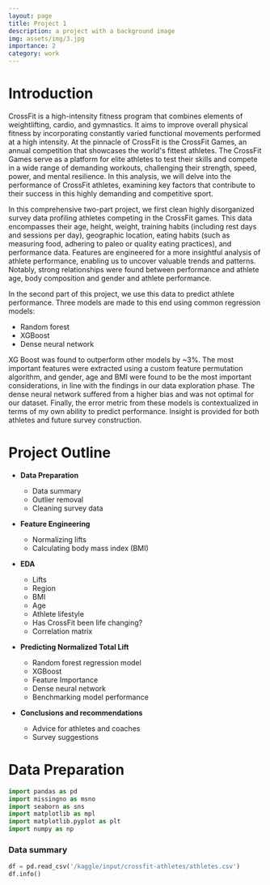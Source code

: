```yaml
---
layout: page
title: Project 1
description: a project with a background image
img: assets/img/3.jpg
importance: 2
category: work
---
```


# Introduction

CrossFit is a high-intensity fitness program that combines elements of weightlifting, cardio, and gymnastics. It aims to improve overall physical fitness by incorporating constantly varied functional movements performed at a high intensity. At the pinnacle of CrossFit is the CrossFit Games, an annual competition that showcases the world's fittest athletes. The CrossFit Games serve as a platform for elite athletes to test their skills and compete in a wide range of demanding workouts, challenging their strength, speed, power, and mental resilience. In this analysis, we will delve into the performance of CrossFit athletes, examining key factors that contribute to their success in this highly demanding and competitive sport.  

In this comprehensive two-part project, we first clean highly disorganized survey data profiling athletes competing in the CrossFit games. This data encompasses their age, height, weight, training habits (including rest days and sessions per day), geographic location, eating habits (such as measuring food, adhering to paleo or quality eating practices), and performance data. Features are engineered for a more insightful analysis of athlete performance, enabling us to uncover valuable trends and patterns. Notably, strong relationships were found between performance and athlete age, body composition and gender and athlete performance.

In the second part of this project, we use this data to predict athlete performance. Three models are made to this end using common regression models: 

 - Random forest 
 - XGBoost
 - Dense neural network

 XG Boost was found to outperform other models by ~3%. The most important features were extracted using a custom feature permutation algorithm, and gender, age and BMI were found to be the most important considerations, in line with the findings in our data exploration phase. The dense neural network suffered from a higher bias and was not optimal for our dataset. Finally, the error metric from these models is contextualized in terms of my own ability to predict performance. Insight is provided for both athletes and future survey construction. 


# Project Outline 

- **Data Preparation**
   - Data summary
   - Outlier removal
   - Cleaning survey data
   

- **Feature Engineering**
   - Normalizing lifts 
   - Calculating body mass index (BMI)
   
   
- **EDA** 
   - Lifts
   - Region 
   - BMI
   - Age
   - Athlete lifestyle
   - Has CrossFit been life changing?
   - Correlation matrix
   
   
- **Predicting Normalized Total Lift**
  - Random forest regression model
  - XGBoost
  - Feature Importance
  - Dense neural network
  - Benchmarking model performance
  
  
- **Conclusions and recommendations**
  - Advice for athletes and coaches
  - Survey suggestions


# Data Preparation


```python
import pandas as pd
import missingno as msno
import seaborn as sns
import matplotlib as mpl
import matplotlib.pyplot as plt
import numpy as np
```

### Data summary


```python
df = pd.read_csv('/kaggle/input/crossfit-athletes/athletes.csv')
df.info()
```